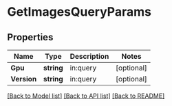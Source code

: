 # GetImagesQueryParams

## Properties

Name | Type | Description | Notes
------------ | ------------- | ------------- | -------------
**Gpu** | **string** | in:query | [optional] 
**Version** | **string** | in:query | [optional] 

[[Back to Model list]](../README.md#documentation-for-models) [[Back to API list]](../README.md#documentation-for-api-endpoints) [[Back to README]](../README.md)


